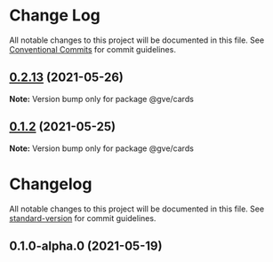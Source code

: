 # Change Log

All notable changes to this project will be documented in this file.
See [Conventional Commits](https://conventionalcommits.org) for commit guidelines.

## [0.2.13](https://www-github.cisco.com/matnorri/essentials/compare/@gve/cards@0.1.2...@gve/cards@0.2.13) (2021-05-26)

**Note:** Version bump only for package @gve/cards





## [0.1.2](https://www-github.cisco.com/matnorri/essentials/compare/@gve/cards@0.1.2-alpha.0...@gve/cards@0.1.2) (2021-05-25)

**Note:** Version bump only for package @gve/cards





# Changelog

All notable changes to this project will be documented in this file. See [standard-version](https://github.com/conventional-changelog/standard-version) for commit guidelines.

## 0.1.0-alpha.0 (2021-05-19)
